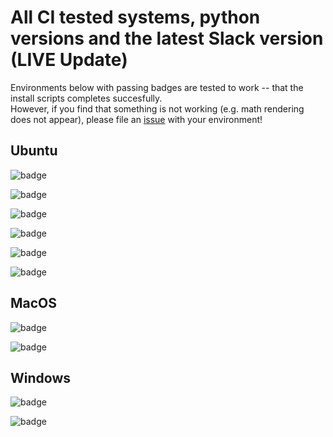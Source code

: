 # All CI tested systems, python versions and the latest Slack version (LIVE Update)

Environments below with passing badges are tested to work -- that the install scripts completes succesfully.  
However, if you find that something is not working (e.g. math rendering does not appear), please file an [issue](../../issues) with your environment! 

## Ubuntu

![badge](https://img.shields.io/endpoint?url=https://gist.githubusercontent.com/thisiscam/02c2a5208be4374a6d0eab50ebb8e021/raw/ubuntu-latest-2.7.json)

![badge](https://img.shields.io/endpoint?url=https://gist.githubusercontent.com/thisiscam/02c2a5208be4374a6d0eab50ebb8e021/raw/ubuntu-latest-3.6.json)

![badge](https://img.shields.io/endpoint?url=https://gist.githubusercontent.com/thisiscam/02c2a5208be4374a6d0eab50ebb8e021/raw/ubuntu-latest-3.7.json)

![badge](https://img.shields.io/endpoint?url=https://gist.githubusercontent.com/thisiscam/02c2a5208be4374a6d0eab50ebb8e021/raw/ubuntu-latest-3.8.json)

![badge](https://img.shields.io/endpoint?url=https://gist.githubusercontent.com/thisiscam/02c2a5208be4374a6d0eab50ebb8e021/raw/ubuntu-latest-pypy2.json)

![badge](https://img.shields.io/endpoint?url=https://gist.githubusercontent.com/thisiscam/02c2a5208be4374a6d0eab50ebb8e021/raw/ubuntu-latest-pypy3.json)


## MacOS

![badge](https://img.shields.io/endpoint?url=https://gist.githubusercontent.com/thisiscam/02c2a5208be4374a6d0eab50ebb8e021/raw/macOS-latest-2.7.json)

![badge](https://img.shields.io/endpoint?url=https://gist.githubusercontent.com/thisiscam/02c2a5208be4374a6d0eab50ebb8e021/raw/macOS-latest-3.6.json)


## Windows

![badge](https://img.shields.io/endpoint?url=https://gist.githubusercontent.com/thisiscam/02c2a5208be4374a6d0eab50ebb8e021/raw/windows-latest-2.7.json)

![badge](https://img.shields.io/endpoint?url=https://gist.githubusercontent.com/thisiscam/02c2a5208be4374a6d0eab50ebb8e021/raw/windows-latest-3.6.json)
